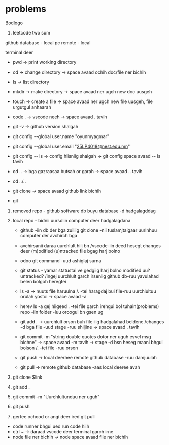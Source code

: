 # problems

Bodlogo

1. leetcode two sum

github database - local pc
remote - local

terminal deer

- pwd -> print working directory
- cd -> change directory -> space avaad ochih doc/file ner bichih
- ls -> list directory
- mkdir -> make directory -> space avaad ner ugch new doc uusgeh
- touch -> create a file -> space avaad ner ugch new file uusgeh, file urgutgul anhaarah
- code . -> vscode neeh -> space avaad . tavih

- git -v -> github version shalgah
- git config --global user.name "oyunmyagmar"
- git config --global user.email "25LP4018@nest.edu.mn"
- git config -- ls -> config hiisniig shalgah -> git config space avaad -- ls tavih

- cd .. -> bga gazraasaa butsah or garah -> space avaad .. tavih
- cd ../..

- git clone -> space avaad github link bichih

- git

1. removed repo - github software db buyu database -d hadgalagddag
2. local repo - bidnii uursdiin computer deer hadgalagdana

   - github -iin db der bga zuiliig git clone -nii tuslamjtaigaar uurinhuu computer der avchirch bga
   - avchirsanii daraa uurchlult hiij bn /vscode-iin deed hesegt changes deer (m)odified (u)ntracked file bgag harj bolno
   - odoo git command -uud ashiglaj surna

   - git status - yamar statustai ve gedgiig harj bolno modified uu? untracked? /ingej uurchlult garch irseniig github db-ruu yavulahad belen bolgoh heregtei
   - ls -a -> nuuts file haruulna /. -tei haragdaj bui file-ruu uurchlultuu orulah yostoi -> space avaad -a
   - herev ls -a gej hiigeed . -tei file garch irehgui bol tuhain(problems) repo -iin folder -luu oroogui bn gsen ug
   - git add . -> uurchlult orson buh file-iig hadgalahad beldene /changes -d bga file -uud stage -ruu shiljine -> space avaad . tavih
   - git commit -m "string double quotes dotor ner uguh esvel msg bichne" -> space avaad -m tavih -> stage -d bsn heseg maani bhgui bolson /. -tei file -ruu orson
   - git push -> local deerhee remote github database -ruu damjuulah
   - git pull -> remote github database -aas local deeree avah

3. git clone $link
4. git add .
5. git commit -m "Uurchlultunduu ner uguh"
6. git push
7. gertee ochood or angi deer ired git pull

- code runner bhgui ued run code hiih
- ctrl ~ -> daraad vscode deer terminal garch irne
- node file ner bichih -> node space avaad file ner bichih
